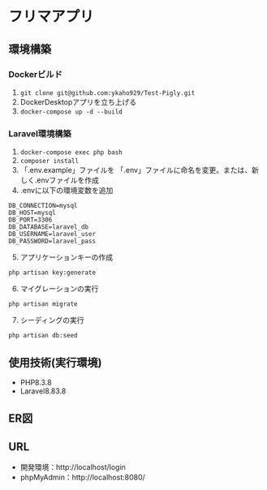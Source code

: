 # フリマアプリ  
## 環境構築  
### Dockerビルド   
1. `git clone git@github.com:ykaho929/Test-Pigly.git`
2. DockerDesktopアプリを立ち上げる  
3. `docker-compose up -d --build`  
### Laravel環境構築  
1. `docker-compose exec php bash`  
2. `composer install`
3. 「.env.example」ファイルを 「.env」ファイルに命名を変更。または、新しく.envファイルを作成  
4. .envに以下の環境変数を追加
```
DB_CONNECTION=mysql
DB_HOST=mysql
DB_PORT=3306
DB_DATABASE=laravel_db
DB_USERNAME=laravel_user
DB_PASSWORD=laravel_pass  
```
5. アプリケーションキーの作成
```
php artisan key:generate
```
6. マイグレーションの実行
```
php artisan migrate
```
7. シーディングの実行
```
php artisan db:seed
```

## 使用技術(実行環境)
* PHP8.3.8  
* Laravel8.83.8

## ER図  


## URL  
* 開発環境：http://localhost/login  
* phpMyAdmin：http://localhost:8080/

